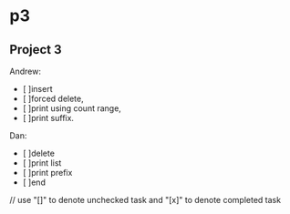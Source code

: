 # p3

## Project 3

Andrew:
- [ ]insert
- [ ]forced delete,
- [ ]print using count range,
- [ ]print suffix.

Dan:
- [ ]delete
- [ ]print list
- [ ]print prefix
- [ ]end

// use "[]" to denote unchecked task and "[x]" to denote completed task

